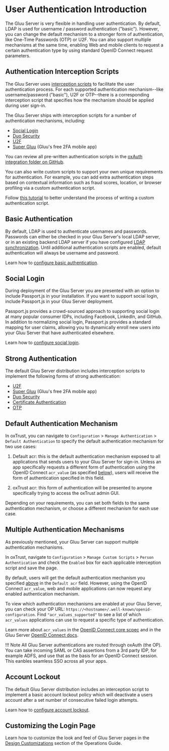 # User Authentication Introduction
The Gluu Server is very flexible in handling user authentication. By default, LDAP is used for username / password authentication ("basic"). However, you can change the default mechanism to a stronger form of authentication, like One-Time Passwords (OTP) or U2F. You can also support multiple mechanisms at the same time, enabling Web and mobile clients to request a certain authentication type by using standard OpenID Connect request parameters. 

## Authentication Interception Scripts
The Gluu Server uses [interception scripts](../admin-guide/custom-script.md) to facilitate the user authentication process. For each supported authentication mechanism--like username/password ("basic"), U2F or OTP--there is a corresponding interception script that specifies how the mechanism should be applied during user sign-in. 

The Gluu Server ships with interception scripts for a number of authentication mechanisms, including:

- [Social Login](./passport.md) 
- [Duo Security](./duo.md)
- [U2F](./U2F.md)
- [Super Gluu](./supergluu.md)  (Gluu's free 2FA mobile app)

You can review all pre-written authentication scripts in the [oxAuth integration folder on GitHub](https://github.com/GluuFederation/oxAuth/tree/master/Server/integrations). 

You can also write custom scripts to support your own unique requirements for authentication. For example, you can add extra authentication steps based on contextual information such as fraud scores, location, or browser profiling via a custom authentication script.   

Follow [this tutorial](./customauthn.md) to better understand the process of writing a custom authentication script. 

## Basic Authentication

By default, LDAP is used to authenticate usernames and passwords. Passwords can either be checked in your Gluu Server's local LDAP server, or in an existing backend LDAP server if you have configured [LDAP synchronization](../admin-guide/user-management.md#ldap-synchronization). Until additional authentication scripts are enabled, default authentication will always be username and password. 

Learn how to [configure basic authentication](./basic.md).

## Social Login

During deployment of the Gluu Server you are presented with an option to include Passport.js in your installation. If you want to support social login, include Passport.js in your Gluu Server deployment. 

Passport.js provides a crowd-sourced approach to supporting social login at many popular consumer IDPs, including Facebook, LinkedIn, and GitHub. In addition to normalizing social login, Passport.js provides a standard mapping for user claims, allowing you to dynamically enroll new users into your Gluu Server that have authenticated elsewhere.

Learn how to [configure social login](./passport.md). 

## Strong Authentication

The default Gluu Server distribution includes interception scripts to implement the following forms of strong authentication:

- [U2F](./U2F.md)
- [Super Gluu](./supergluu.md)  (Gluu's free 2FA mobile app)
- [Duo Security](./duo.md)
- [Certificate Authentication](./cert-auth.md)
- [OTP](./otp.md)

## Default Authentication Mechanism
In oxTrust, you can navigate to `Configuration` > `Manage Authentication` > `Default Authentication` to specify the default authentication mechanism for two use cases: 

1. Default acr: this is the default authentication mechanism exposed to all applications that sends users to your Gluu Server for sign-in. Unless an app specifically requests a different form of authentication using the OpenID Connect `acr_value` (as specified [below](#multiple-authentication-mechanisms)), users will receive the form of authentication specified in this field. 

2. oxTrust acr: this form of authentication will be presented to anyone specifically trying to access the oxTrust admin GUI.

Depending on your requirements, you can set both fields to the same authentication mechanism, or choose a different mechanism for each use case. 

## Multiple Authentication Mechanisms
As previously mentioned, your Gluu Server can support multiple authentication mechanisms. 

In oxTrust, navigate to `Configuration` > `Manage Custom Scripts` > `Person Authentication` and check the `Enabled` box for each applicable interception script and save the page. 

By default, users will get the default authentication mechanism you specified [above](#default-authentication-mechanism) in the `Default acr` field. However, using the OpenID Connect `acr_value`, web and mobile applications can now request any enabled authentication mechanism. 

To view which authentication mechanisms are enabled at your Gluu Server, you can check your OP URL: `https://<hostname>/.well-known/openid-configuration`. Find `"acr_values_supported"` to see a list of which `acr_values` applications can use to request a specific type of authentication. 

Learn more about `acr_values` in the [OpenID Connect core scpec](http://openid.net/specs/openid-connect-core-1_0.html#acrSemantics) and in the Gluu Server [OpenID Connect docs](../admin-guide/openid-connect.md/#multi-factor-authentication-for-clients).

!!! Note
    All Gluu Server authentications are routed through oxAuth (the OP). You can take incoming SAML or CAS assertions from a 3rd party IDP, for example ADFS, and use that as the basis for an OpenID Connect session. This eanbles seamless SSO across all your apps.

## Account Lockout

The default Gluu Server distribution includes an interception script to implement a basic account lockout policy which will deactivate a users account after a set number of consecutive failed login attempts.

Learn how to [configure account lockout](./lockout.md). 

## Customizing the Login Page 

Learn how to customize the look and feel of Gluu Server pages in the [Design Customizations](../operation/custom-loginpage.md) section of the Operations Guide.
